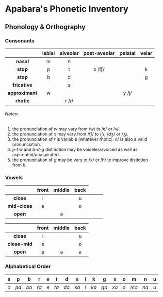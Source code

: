 # Apabara's Phonetic Inventory

## Phonology & Orthography

### Consonants

|                 | **labial** | **alveolar** | **post-aveolar** | **palatal** | **velar** |
|:---------------:|:----------:|:------------:|:----------------:|:-----------:|:---------:|
|    **nasal**    |      m     |       n      |                  |             |           |
|    **stop**     |      p     |       t      |      x /t͡ʃ/      |             |     k     |
|    **stop**     |      b     |       d      |                  |             |     g     |
|  **fricative**  |            |       s      |                  |             |           |
| **approximant** |      w     |              |                  |    y /j/    |           |
|    **rhotic**   |            |     r /ɾ/    |                  |             |           |

###### *Notes:*

1. the pronunciation of *w* may vary from /w/ to /ʋ/ or /v/.
1. the pronunciation of *x* may vary from /t͡ʃ/ to /ʃ/, /dʒ/ or /ʒ/.
1. the pronunciation of *r* is variable (whatever rhotic). /l/ is also a valid pronunciation.
1. *p*-*t*-*k* and *b*-*d*-*g* distinction may be voiceless/voiced as well as aspireated/unaspirated.
1. the pronunciation of *g* may be vary to /x/ or /h/ to improve distiction from *k*.

### Vowels

|               | **front** | **middle** | **back** |
|:-------------:|:---------:|:----------:|:--------:|
| **close**     | i         |            | u        |
| **mid-close** | e         |            | o        |
| **open**       <td colspan=3 align='center'>a</td>

|               | **front** | **middle** | **back** |
|:-------------:|:---------:|:----------:|:--------:|
|   **close**   |     i     |            |     u    |
| **close-mid** |     e     |            |     o    |
|    **open**   |     a     |      a     |     a    |

### Alphabetical Order

| a | p  | b  | r  | e | t  | d  | s  | i | k  | g  | x  | o | m  | n  | u | w  | y  |
|:-:|:--:|:--:|:--:|:-:|:--:|:--:|:--:|:-:|:--:|:--:|:--:|:-:|:--:|:--:|:-:|:--:|:--:|
|*a*|*pa*|*ba*|*ra*|*e*|*ta*|*da*|*sa*|*i*|*ka*|*ga*|*xa*|*o*|*ma*|*na*|*u*|*wa*|*ya*|
